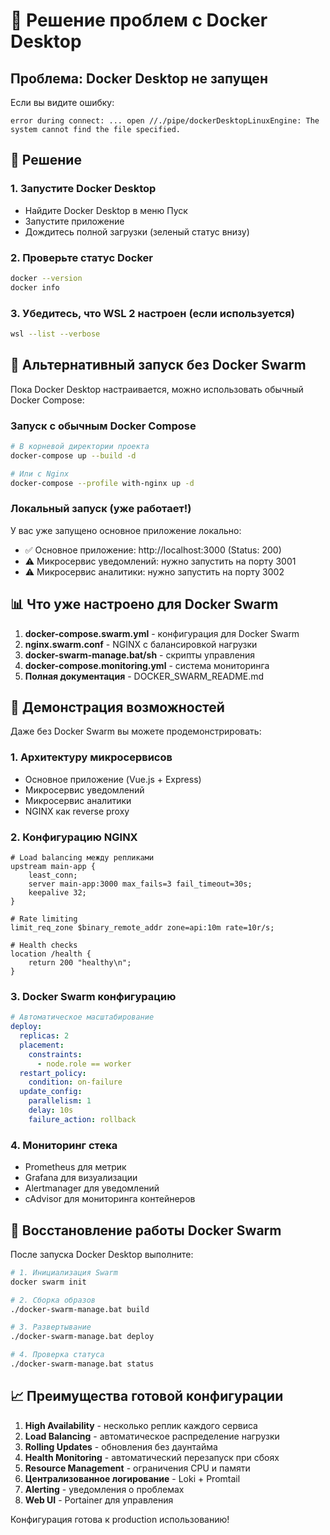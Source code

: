 # 🚨 Решение проблем с Docker Desktop

## Проблема: Docker Desktop не запущен

Если вы видите ошибку:
```
error during connect: ... open //./pipe/dockerDesktopLinuxEngine: The system cannot find the file specified.
```

## 🔧 Решение

### 1. Запустите Docker Desktop
- Найдите Docker Desktop в меню Пуск
- Запустите приложение
- Дождитесь полной загрузки (зеленый статус внизу)

### 2. Проверьте статус Docker
```bash
docker --version
docker info
```

### 3. Убедитесь, что WSL 2 настроен (если используется)
```bash
wsl --list --verbose
```

## 🚀 Альтернативный запуск без Docker Swarm

Пока Docker Desktop настраивается, можно использовать обычный Docker Compose:

### Запуск с обычным Docker Compose
```bash
# В корневой директории проекта
docker-compose up --build -d

# Или с Nginx
docker-compose --profile with-nginx up -d
```

### Локальный запуск (уже работает!)
У вас уже запущено основное приложение локально:
- ✅ Основное приложение: http://localhost:3000 (Status: 200)
- ⚠️ Микросервис уведомлений: нужно запустить на порту 3001
- ⚠️ Микросервис аналитики: нужно запустить на порту 3002

## 📊 Что уже настроено для Docker Swarm

1. **docker-compose.swarm.yml** - конфигурация для Docker Swarm
2. **nginx.swarm.conf** - NGINX с балансировкой нагрузки
3. **docker-swarm-manage.bat/sh** - скрипты управления
4. **docker-compose.monitoring.yml** - система мониторинга
5. **Полная документация** - DOCKER_SWARM_README.md

## 🎯 Демонстрация возможностей

Даже без Docker Swarm вы можете продемонстрировать:

### 1. Архитектуру микросервисов
- Основное приложение (Vue.js + Express)
- Микросервис уведомлений
- Микросервис аналитики
- NGINX как reverse proxy

### 2. Конфигурацию NGINX
```nginx
# Load balancing между репликами
upstream main-app {
    least_conn;
    server main-app:3000 max_fails=3 fail_timeout=30s;
    keepalive 32;
}

# Rate limiting
limit_req_zone $binary_remote_addr zone=api:10m rate=10r/s;

# Health checks
location /health {
    return 200 "healthy\n";
}
```

### 3. Docker Swarm конфигурацию
```yaml
# Автоматическое масштабирование
deploy:
  replicas: 2
  placement:
    constraints:
      - node.role == worker
  restart_policy:
    condition: on-failure
  update_config:
    parallelism: 1
    delay: 10s
    failure_action: rollback
```

### 4. Мониторинг стека
- Prometheus для метрик
- Grafana для визуализации
- Alertmanager для уведомлений
- cAdvisor для мониторинга контейнеров

## 🔄 Восстановление работы Docker Swarm

После запуска Docker Desktop выполните:

```bash
# 1. Инициализация Swarm
docker swarm init

# 2. Сборка образов
./docker-swarm-manage.bat build

# 3. Развертывание
./docker-swarm-manage.bat deploy

# 4. Проверка статуса
./docker-swarm-manage.bat status
```

## 📈 Преимущества готовой конфигурации

1. **High Availability** - несколько реплик каждого сервиса
2. **Load Balancing** - автоматическое распределение нагрузки
3. **Rolling Updates** - обновления без даунтайма
4. **Health Monitoring** - автоматический перезапуск при сбоях
5. **Resource Management** - ограничения CPU и памяти
6. **Централизованное логирование** - Loki + Promtail
7. **Alerting** - уведомления о проблемах
8. **Web UI** - Portainer для управления

Конфигурация готова к production использованию!